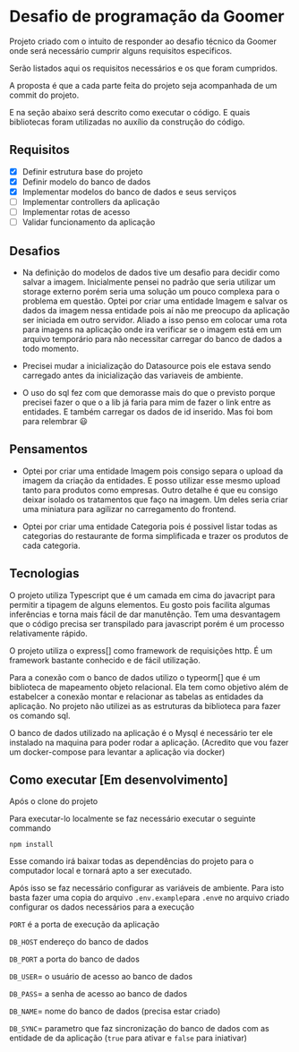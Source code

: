 # Desafio de programação da Goomer

Projeto criado com o intuito de responder ao desafio técnico da Goomer onde será necessário cumprir alguns requisitos especificos.

Serão listados aqui os requisitos necessários e os que foram cumpridos.

A proposta é que a cada parte feita do projeto seja acompanhada de um commit do projeto.

E na seção abaixo será descrito como executar o código. 
E quais bibliotecas foram utilizadas no auxílio da construção do código.



## Requisitos

- [X] Definir estrutura base do projeto
- [X] Definir modelo do banco de dados
- [X] Implementar modelos do banco de dados e seus serviços
- [ ] Implementar controllers da aplicação
- [ ] Implementar rotas de acesso
- [ ] Validar funcionamento da aplicação

## Desafios

- Na definição do modelos de dados tive um desafio para decidir como salvar a imagem. Inicialmente pensei no padrão que seria utilizar um storage externo porém seria uma solução um pouco complexa para o problema em questão. Optei por criar uma entidade Imagem e salvar os dados da imagem nessa entidade pois aí não me preocupo da aplicação ser iniciada em outro servidor. Aliado a isso penso em colocar uma rota para imagens na aplicação onde ira verificar se o imagem está em um arquivo temporário para não necessitar carregar do banco de dados a todo momento.

- Precisei mudar a inicialização do Datasource pois ele estava sendo carregado antes da inicialização das variaveis de ambiente.

- O uso do sql fez com que demorasse mais do que o previsto porque precisei fazer o que o a lib já faria para mim de fazer o link entre as entidades. E também carregar os dados de id inserido. Mas foi bom para relembrar 😃



## Pensamentos
- Optei por criar uma entidade Imagem pois consigo separa o upload da imagem da criação da entidades. E posso utilizar esse mesmo upload tanto para produtos como empresas. Outro detalhe é que eu consigo deixar isolado os tratamentos que faço na imagem. Um deles seria criar uma miniatura para agilizar no carregamento do frontend.

- Optei por criar uma entidade Categoria pois é possivel listar todas as categorias do restaurante de forma simplificada e trazer os produtos de cada categoria.


## Tecnologias

O projeto utiliza Typescript que é um camada em cima do javacript para permitir a tipagem de alguns elementos. Eu gosto pois facilita algumas inferências e torna mais fácil de dar manutênção. Tem uma desvantagem que o código precisa ser transpilado para javascript porém é um processo relativamente rápido.

O projeto utiliza o express[] como framework de requisições http. É um framework bastante conhecido e de fácil utilização.

Para a conexão com o banco de dados utilizo o typeorm[] que é um biblioteca de mapeamento objeto relacional. Ela tem como objetivo além de estabelcer a conexão montar e relacionar as tabelas as entidades da aplicação. No projeto não utilizei as as estruturas da biblioteca para fazer os comando sql.

O banco de dados utilizado na aplicação é o Mysql é necessário ter ele instalado na maquina para poder rodar a aplicação. (Acredito que vou fazer um docker-compose para levantar a aplicação via docker)


## Como executar \[Em desenvolvimento\]

Após o clone do projeto

Para executar-lo localmente se faz necessário executar o seguinte commando

`npm install`

Esse comando irá baixar todas as dependências do projeto para o computador local e tornará apto a ser executado.

Após isso se faz necessário configurar as variáveis de ambiente.
Para isto basta fazer uma copia do arquivo `.env.example`para `.env`e no arquivo criado configurar os dados necessários para a execução

`PORT` é a porta de execução da aplicação

`DB_HOST` endereço do banco de dados

`DB_PORT` a porta do banco de dados

`DB_USER`= o usuário de acesso ao banco de dados

`DB_PASS`= a senha de acesso ao banco de dados

`DB_NAME`= nome do banco de dados (precisa estar criado)

`DB_SYNC`= parametro que faz sincronização do banco de dados com as entidade de da aplicação (`true` para ativar e `false` para iniativar)

